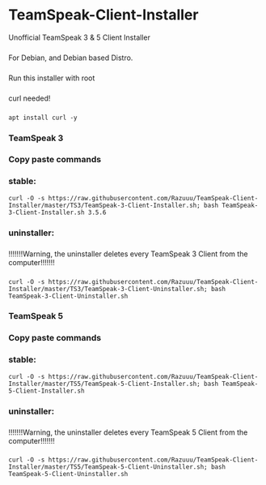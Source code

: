 # TeamSpeak-Client-Installer
Unofficial TeamSpeak 3 & 5 Client Installer
###
For Debian, and Debian based Distro.
###
Run this installer with root
###
curl needed!
###
```
apt install curl -y
```
### TeamSpeak 3
###
### Copy paste commands
###
### stable:
```
curl -O -s https://raw.githubusercontent.com/Razuuu/TeamSpeak-Client-Installer/master/TS3/TeamSpeak-3-Client-Installer.sh; bash TeamSpeak-3-Client-Installer.sh 3.5.6
```
### uninstaller:
###
!!!!!!!Warning, the uninstaller deletes every TeamSpeak 3 Client from the computer!!!!!!!
###
```
curl -O -s https://raw.githubusercontent.com/Razuuu/TeamSpeak-Client-Installer/master/TS3/TeamSpeak-3-Client-Uninstaller.sh; bash TeamSpeak-3-Client-Uninstaller.sh
```
### TeamSpeak 5
###
### Copy paste commands
###
### stable:
```
curl -O -s https://raw.githubusercontent.com/Razuuu/TeamSpeak-Client-Installer/master/TS5/TeamSpeak-5-Client-Installer.sh; bash TeamSpeak-5-Client-Installer.sh
```
### uninstaller:
###
!!!!!!!Warning, the uninstaller deletes every TeamSpeak 5 Client from the computer!!!!!!!
###
```
curl -O -s https://raw.githubusercontent.com/Razuuu/TeamSpeak-Client-Installer/master/TS5/TeamSpeak-5-Client-Uninstaller.sh; bash TeamSpeak-5-Client-Uninstaller.sh
```
